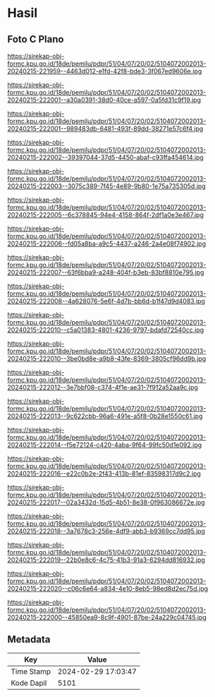 # Hasil

## Foto C Plano

https://sirekap-obj-formc.kpu.go.id/18de/pemilu/pdpr/51/04/07/20/02/5104072002013-20240215-221959--4463d012-e1fd-42f8-bde3-3f067ed9606e.jpg

https://sirekap-obj-formc.kpu.go.id/18de/pemilu/pdpr/51/04/07/20/02/5104072002013-20240215-222001--a30a0391-38d0-40ce-a597-0a5fd31c9f19.jpg

https://sirekap-obj-formc.kpu.go.id/18de/pemilu/pdpr/51/04/07/20/02/5104072002013-20240215-222001--989483db-6481-493f-89dd-38271e57c6f4.jpg

https://sirekap-obj-formc.kpu.go.id/18de/pemilu/pdpr/51/04/07/20/02/5104072002013-20240215-222002--39397044-37d5-4450-abaf-c93ffa454614.jpg

https://sirekap-obj-formc.kpu.go.id/18de/pemilu/pdpr/51/04/07/20/02/5104072002013-20240215-222003--3075c389-7f45-4e89-9b80-1e75a735305d.jpg

https://sirekap-obj-formc.kpu.go.id/18de/pemilu/pdpr/51/04/07/20/02/5104072002013-20240215-222005--6c378845-94e4-4158-864f-2df1a0e3e467.jpg

https://sirekap-obj-formc.kpu.go.id/18de/pemilu/pdpr/51/04/07/20/02/5104072002013-20240215-222006--fd05a8ba-a9c5-4437-a246-2a4e08f74902.jpg

https://sirekap-obj-formc.kpu.go.id/18de/pemilu/pdpr/51/04/07/20/02/5104072002013-20240215-222007--63f6bba9-a248-404f-b3eb-83bf8810e795.jpg

https://sirekap-obj-formc.kpu.go.id/18de/pemilu/pdpr/51/04/07/20/02/5104072002013-20240215-222008--4a628076-5e6f-4d7b-bb6d-b1f47d9d4083.jpg

https://sirekap-obj-formc.kpu.go.id/18de/pemilu/pdpr/51/04/07/20/02/5104072002013-20240215-222010--c5a01383-4801-4236-9797-bdafd72540cc.jpg

https://sirekap-obj-formc.kpu.go.id/18de/pemilu/pdpr/51/04/07/20/02/5104072002013-20240215-222010--3be0bd8e-a9b8-43fe-8369-3805cf96dd9b.jpg

https://sirekap-obj-formc.kpu.go.id/18de/pemilu/pdpr/51/04/07/20/02/5104072002013-20240215-222012--3e7bbf08-c374-4f1e-ae31-7f912a52aa9c.jpg

https://sirekap-obj-formc.kpu.go.id/18de/pemilu/pdpr/51/04/07/20/02/5104072002013-20240215-222013--9c622cbb-96a6-491e-a5f8-0b28e1550c61.jpg

https://sirekap-obj-formc.kpu.go.id/18de/pemilu/pdpr/51/04/07/20/02/5104072002013-20240215-222014--f5e72124-c420-4aba-9f64-99fc50d1e092.jpg

https://sirekap-obj-formc.kpu.go.id/18de/pemilu/pdpr/51/04/07/20/02/5104072002013-20240215-222016--e22c0b2e-2f43-413b-81ef-83598317d9c2.jpg

https://sirekap-obj-formc.kpu.go.id/18de/pemilu/pdpr/51/04/07/20/02/5104072002013-20240215-222017--02a3432d-15d5-4b51-8e38-0f963086672e.jpg

https://sirekap-obj-formc.kpu.go.id/18de/pemilu/pdpr/51/04/07/20/02/5104072002013-20240215-222018--3a7678c3-256e-4df9-abb3-b9369cc7dd95.jpg

https://sirekap-obj-formc.kpu.go.id/18de/pemilu/pdpr/51/04/07/20/02/5104072002013-20240215-222019--22b0e8c6-4c75-41b3-91a3-6294dd816932.jpg

https://sirekap-obj-formc.kpu.go.id/18de/pemilu/pdpr/51/04/07/20/02/5104072002013-20240215-222020--c06c6e64-a834-4e10-8eb5-98ed8d2ec75d.jpg

https://sirekap-obj-formc.kpu.go.id/18de/pemilu/pdpr/51/04/07/20/02/5104072002013-20240215-222000--45850ea9-8c9f-4901-87be-24a229c04745.jpg


## Metadata

| Key        | Value               |
| ---------- | ------------------- |
| Time Stamp | 2024-02-29 17:03:47 |
| Kode Dapil | 5101                |



